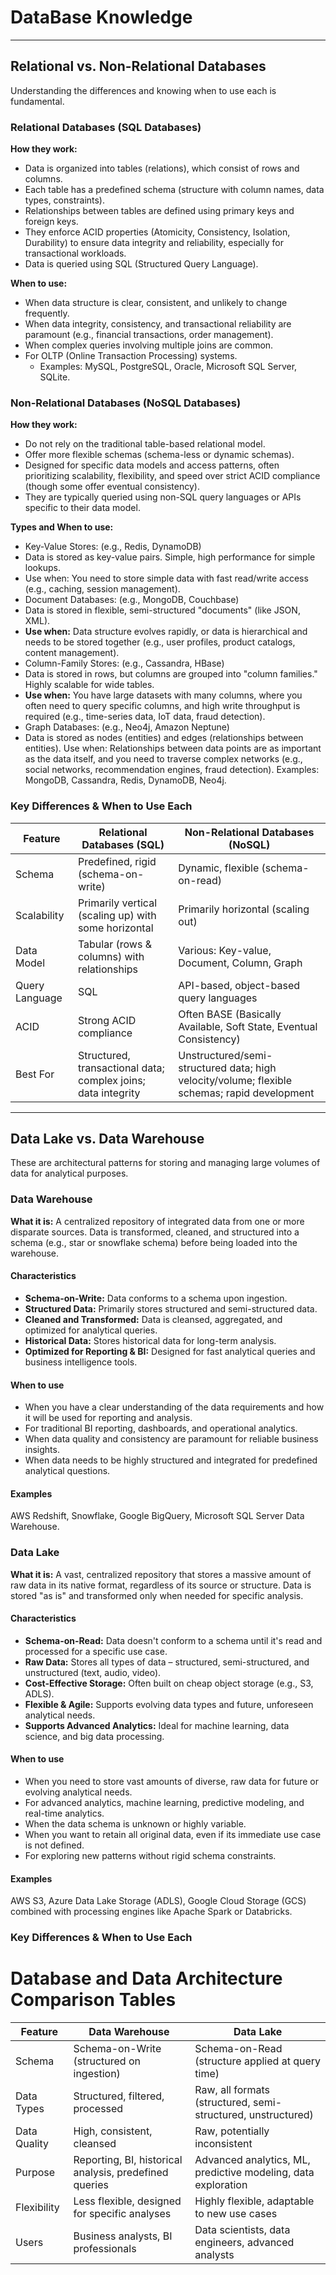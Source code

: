 # DataBase Knowledge

---

## Relational vs. Non-Relational Databases

Understanding the differences and knowing when to use each is fundamental.

### Relational Databases (SQL Databases)

**How they work:**

* Data is organized into tables (relations), which consist of rows and columns.
* Each table has a predefined schema (structure with column names, data types, constraints).
* Relationships between tables are defined using primary keys and foreign keys.
* They enforce ACID properties (Atomicity, Consistency, Isolation, Durability) to ensure data integrity and reliability, especially for transactional workloads.
* Data is queried using SQL (Structured Query Language).

**When to use:**
* When data structure is clear, consistent, and unlikely to change frequently.
* When data integrity, consistency, and transactional reliability are paramount (e.g., financial transactions, order management).
* When complex queries involving multiple joins are common.
* For OLTP (Online Transaction Processing) systems.
  * Examples: MySQL, PostgreSQL, Oracle, Microsoft SQL Server, SQLite.

### Non-Relational Databases (NoSQL Databases)

**How they work:**

* Do not rely on the traditional table-based relational model.
* Offer more flexible schemas (schema-less or dynamic schemas).
* Designed for specific data models and access patterns, often prioritizing scalability, flexibility, and speed over strict ACID compliance (though some offer eventual consistency).
* They are typically queried using non-SQL query languages or APIs specific to their data model.

**Types and When to use:**

* Key-Value Stores: (e.g., Redis, DynamoDB)
* Data is stored as key-value pairs. Simple, high performance for simple lookups.
* Use when: You need to store simple data with fast read/write access (e.g., caching, session management).
* Document Databases: (e.g., MongoDB, Couchbase)
* Data is stored in flexible, semi-structured "documents" (like JSON, XML).
* **Use when:** Data structure evolves rapidly, or data is hierarchical and needs to be stored together (e.g., user profiles, product catalogs, content management).
* Column-Family Stores: (e.g., Cassandra, HBase)
* Data is stored in rows, but columns are grouped into "column families." Highly scalable for wide tables.
* **Use when:** You have large datasets with many columns, where you often need to query specific columns, and high write throughput is required (e.g., time-series data, IoT data, fraud detection).
* Graph Databases: (e.g., Neo4j, Amazon Neptune)
* Data is stored as nodes (entities) and edges (relationships between entities).
Use when: Relationships between data points are as important as the data itself, and you need to traverse complex networks (e.g., social networks, recommendation engines, fraud detection).
Examples: MongoDB, Cassandra, Redis, DynamoDB, Neo4j.

### Key Differences & When to Use Each

| Feature | Relational Databases (SQL) | Non-Relational Databases (NoSQL) |
|---------|---------------------------|-----------------------------------|
| Schema | Predefined, rigid (schema-on-write) | Dynamic, flexible (schema-on-read) |
| Scalability | Primarily vertical (scaling up) with some horizontal | Primarily horizontal (scaling out) |
| Data Model | Tabular (rows & columns) with relationships | Various: Key-value, Document, Column, Graph |
| Query Language | SQL | API-based, object-based query languages |
| ACID | Strong ACID compliance | Often BASE (Basically Available, Soft State, Eventual Consistency) |
| Best For | Structured, transactional data; complex joins; data integrity | Unstructured/semi-structured data; high velocity/volume; flexible schemas; rapid development |


---

## Data Lake vs. Data Warehouse

These are architectural patterns for storing and managing large volumes of data for analytical purposes.

### Data Warehouse

**What it is:** A centralized repository of integrated data from one or more disparate sources. Data is transformed, cleaned, and structured into a schema (e.g., star or snowflake schema) before being loaded into the warehouse.

#### Characteristics

- **Schema-on-Write:** Data conforms to a schema upon ingestion.
- **Structured Data:** Primarily stores structured and semi-structured data.
- **Cleaned and Transformed:** Data is cleansed, aggregated, and optimized for analytical queries.
- **Historical Data:** Stores historical data for long-term analysis.
- **Optimized for Reporting & BI:** Designed for fast analytical queries and business intelligence tools.

#### When to use

- When you have a clear understanding of the data requirements and how it will be used for reporting and analysis.
- For traditional BI reporting, dashboards, and operational analytics.
- When data quality and consistency are paramount for reliable business insights.
- When data needs to be highly structured and integrated for predefined analytical questions.

#### Examples
AWS Redshift, Snowflake, Google BigQuery, Microsoft SQL Server Data Warehouse.

### Data Lake

**What it is:** A vast, centralized repository that stores a massive amount of raw data in its native format, regardless of its source or structure. Data is stored "as is" and transformed only when needed for specific analysis.

#### Characteristics

- **Schema-on-Read:** Data doesn't conform to a schema until it's read and processed for a specific use case.
- **Raw Data:** Stores all types of data – structured, semi-structured, and unstructured (text, audio, video).
- **Cost-Effective Storage:** Often built on cheap object storage (e.g., S3, ADLS).
- **Flexible & Agile:** Supports evolving data types and future, unforeseen analytical needs.
- **Supports Advanced Analytics:** Ideal for machine learning, data science, and big data processing.

#### When to use

- When you need to store vast amounts of diverse, raw data for future or evolving analytical needs.
- For advanced analytics, machine learning, predictive modeling, and real-time analytics.
- When the data schema is unknown or highly variable.
- When you want to retain all original data, even if its immediate use case is not defined.
- For exploring new patterns without rigid schema constraints.

#### Examples
AWS S3, Azure Data Lake Storage (ADLS), Google Cloud Storage (GCS) combined with processing engines like Apache Spark or Databricks.

### Key Differences & When to Use Each

# Database and Data Architecture Comparison Tables

| Feature | Data Warehouse | Data Lake |
|---------|---------------|-----------|
| Schema | Schema-on-Write (structured on ingestion) | Schema-on-Read (structure applied at query time) |
| Data Types | Structured, filtered, processed | Raw, all formats (structured, semi-structured, unstructured) |
| Data Quality | High, consistent, cleansed | Raw, potentially inconsistent |
| Purpose | Reporting, BI, historical analysis, predefined queries | Advanced analytics, ML, predictive modeling, data exploration |
| Flexibility | Less flexible, designed for specific analyses | Highly flexible, adaptable to new use cases |
| Users | Business analysts, BI professionals | Data scientists, data engineers, advanced analysts |

